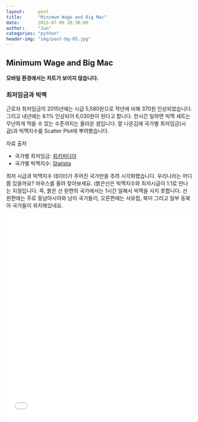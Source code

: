 ```yaml
---
layout:     post
title:      "Minimum Wage and Big Mac"
date:       2015-07-09 20:30:00
author:     "Jun"
categories: "python"
header-img: "img/post-bg-05.jpg"
---
```


<h2 class="section-heading">Minimum Wage and Big Mac</h2>

<strong>모바일 환경에서는 차트가 보이지 않습니다.</strong>
<br>

<h3>최저임금과 빅맥</h3>
<p>근로자 최저임금이 2015년에는 시급 5,580원으로 작년에 비해 370원 인상되었습니다. 그리고 내년에는 8.1% 인상되어 6,030원이 된다고 합니다. 한시간 일하면 빅맥 세트는 무난하게 먹을 수 있는 수준까지는 올라온 셈입니다. 말 나온김에 국가별 최저임금(시급)과 빅맥지수를 Scatter Plot에 뿌려봤습니다.</p>

<p>자료 출처</p>
<ul>
	<li>국가별 최저임금: <a href="https://en.wikipedia.org/wiki/List_of_minimum_wages_by_country">위키피디아</a></li>
	<li>국가별 빅맥지수: <a href="https://en.wikipedia.org/wiki/List_of_minimum_wages_by_country">Statista</a></li>
</ul>

<p>최저 시급과 빅맥지수 데이터가 주어진 국가만을 추려 시각화했습니다. 우리나라는 어디쯤 있을까요? 마우스를 올려 찾아보세요. (붉은선은 빅맥지수와 최저시급이 1:1로 만나는 지점입니다. 즉, 붉은 선 왼편의 국가에서는 1시간 일해서 빅맥을 사지 못합니다. 선 왼편에는 주로 동남아시아와 남미 국가들이, 오른편에는 서유럽, 북미 그리고 일부 동북아 국가들이 위치해있네요.</p>

<iframe width="100%" height="550" src="//jsfiddle.net/junkwhinger/oswf63gp/9/embedded/result" allowfullscreen="allowfullscreen" frameborder="0"></iframe>